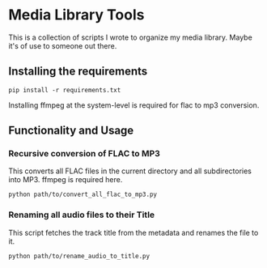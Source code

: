 # Media Library Tools

This is a collection of scripts I wrote to organize my media library. Maybe it's of use to someone out there.

## Installing the requirements

```
pip install -r requirements.txt
```

Installing ffmpeg at the system-level is required for flac to mp3 conversion.

## Functionality and Usage

### Recursive conversion of FLAC to MP3

This converts all FLAC files in the current directory and all subdirectories into MP3. ffmpeg is required here.
```
python path/to/convert_all_flac_to_mp3.py
```

### Renaming all audio files to their Title

This script fetches the track title from the metadata and renames the file to it.
```
python path/to/rename_audio_to_title.py
```
